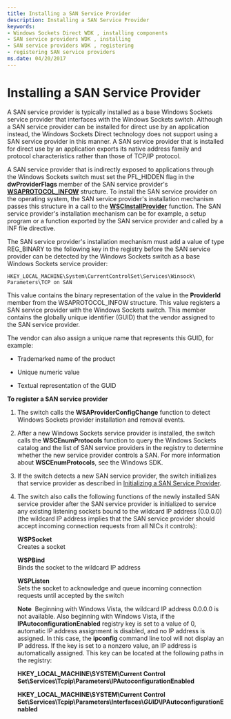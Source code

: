 ```yaml
---
title: Installing a SAN Service Provider
description: Installing a SAN Service Provider
keywords:
- Windows Sockets Direct WDK , installing components
- SAN service providers WDK , installing
- SAN service providers WDK , registering
- registering SAN service providers
ms.date: 04/20/2017
---
```


# Installing a SAN Service Provider





A SAN service provider is typically installed as a base Windows Sockets service provider that interfaces with the Windows Sockets switch. Although a SAN service provider can be installed for direct use by an application instead, the Windows Sockets Direct technology does not support using a SAN service provider in this manner. A SAN service provider that is installed for direct use by an application exports its native address family and protocol characteristics rather than those of TCP/IP protocol.

A SAN service provider that is indirectly exposed to applications through the Windows Sockets switch must set the PFL\_HIDDEN flag in the **dwProviderFlags** member of the SAN service provider's [**WSAPROTOCOL\_INFOW**](/previous-versions/windows/hardware/network/ff565963(v=vs.85)) structure. To install the SAN service provider on the operating system, the SAN service provider's installation mechanism passes this structure in a call to the [**WSCInstallProvider**](/windows/win32/api/ws2spi/nf-ws2spi-wscinstallprovider) function. The SAN service provider's installation mechanism can be for example, a setup program or a function exported by the SAN service provider and called by a INF file directive.

The SAN service provider's installation mechanism must add a value of type REG\_BINARY to the following key in the registry before the SAN service provider can be detected by the Windows Sockets switch as a base Windows Sockets service provider:

```Console
HKEY_LOCAL_MACHINE\System\CurrentControlSet\Services\Winsock\
Parameters\TCP on SAN
```

This value contains the binary representation of the value in the **ProviderId** member from the WSAPROTOCOL\_INFOW structure. This value registers a SAN service provider with the Windows Sockets switch. This member contains the globally unique identifier (GUID) that the vendor assigned to the SAN service provider.

The vendor can also assign a unique name that represents this GUID, for example:

-   Trademarked name of the product

-   Unique numeric value

-   Textual representation of the GUID

**To register a SAN service provider**

1.  The switch calls the **WSAProviderConfigChange** function to detect Windows Sockets provider installation and removal events.

2.  After a new Windows Sockets service provider is installed, the switch calls the **WSCEnumProtocols** function to query the Windows Sockets catalog and the list of SAN service providers in the registry to determine whether the new service provider controls a SAN. For more information about **WSCEnumProtocols**, see the Windows SDK.

3.  If the switch detects a new SAN service provider, the switch initializes that service provider as described in [Initializing a SAN Service Provider](initializing-a-san-service-provider.md).

4.  The switch also calls the following functions of the newly installed SAN service provider after the SAN service provider is initialized to service any existing listening sockets bound to the wildcard IP address (0.0.0.0) (the wildcard IP address implies that the SAN service provider should accept incoming connection requests from all NICs it controls):

    <a href="" id="wspsocket"></a>**WSPSocket**  
    Creates a socket

    <a href="" id="wspbind"></a>**WSPBind**  
    Binds the socket to the wildcard IP address

    <a href="" id="wsplisten"></a>**WSPListen**  
    Sets the socket to acknowledge and queue incoming connection requests until accepted by the switch

    **Note**  Beginning with Windows Vista, the wildcard IP address 0.0.0.0 is not available.
    Also beginning with Windows Vista, if the **IPAutoconfigurationEnabled** registry key is set to a value of 0, automatic IP address assignment is disabled, and no IP address is assigned. In this case, the **ipconfig** command line tool will not display an IP address. If the key is set to a nonzero value, an IP address is automatically assigned. This key can be located at the following paths in the registry:

    **HKEY\_LOCAL\_MACHINE\\SYSTEM\\Current Control Set\\Services\\Tcpip\\Parameters\\IPAutoconfigurationEnabled**

    **HKEY\_LOCAL\_MACHINE\\SYSTEM\\Current Control Set\\Services\\Tcpip\\Parameters\\Interfaces\\*GUID*\\IPAutoconfigurationEnabled**

     

 

